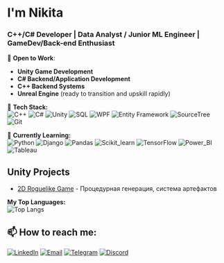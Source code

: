# I'm Nikita 

### C++/C# Developer | Data Analyst / Junior ML Engineer | GameDev/Back-end Enthusiast 

💼 **Open to Work**:
- **Unity Game Development**
- **C# Backend/Application Development** 
- **C++ Backend Systems**
- **Unreal Engine** (ready to transition and upskill rapidly)

🔧 **Tech Stack:**  
![C++](https://img.shields.io/badge/C%2B%2B-00599C?logo=c%2B%2B&logoColor=white)
![C#](https://img.shields.io/badge/C%23-239120?logo=c-sharp&logoColor=white)
![Unity](https://img.shields.io/badge/Unity-FFFFFF?logo=unity&logoColor=black)
![SQL](https://img.shields.io/badge/SQL-4479A1?logo=mysql&logoColor=white)
![WPF](https://img.shields.io/badge/WPF-0C54C2?logo=.net&logoColor=white)
![Entity Framework](https://img.shields.io/badge/EF-512BD4?logo=.net&logoColor=white)
![SourceTree](https://img.shields.io/badge/SourceTree-0052CC?logo=sourcetree&logoColor=white)
![Git](https://img.shields.io/badge/Git-F05032?logo=git&logoColor=white)

🌱 **Currently Learning:**  
![Python](https://img.shields.io/badge/Python-3776AB?logo=python&logoColor=white)
![Django](https://img.shields.io/badge/Django-092E20?logo=django&logoColor=white)
![Pandas](https://img.shields.io/badge/Pandas-150458?logo=pandas&logoColor=white)
![Scikit_learn](https://img.shields.io/badge/Scikit_learn-F7931E?logo=scikit-learn&logoColor=white)
![TensorFlow](https://img.shields.io/badge/TensorFlow-FF6F00?logo=tensorflow&logoColor=white)
![Power_BI](https://img.shields.io/badge/Power_BI-F2C811?logo=powerbi&logoColor=black)
![Tableau](https://img.shields.io/badge/Tableau-E97627?logo=tableau&logoColor=white)

## Unity Projects
- [2D Roguelike Game](https://github.com/1vrk/The-Conquered-by-Abyss) - Процедурная генерация, система артефактов
  
**My Top Languages:**  
![Top Langs](https://github-readme-stats.vercel.app/api/top-langs/?username=1vrk&layout=compact&theme=radical)

## 📫 **How to reach me:**  
[![LinkedIn](https://img.shields.io/badge/-LinkedIn-0A66C2?logo=linkedin)](https://www.linkedin.com/in/nikita-morfliuk-80517a359/)
[![Email](https://img.shields.io/badge/Email-morfn669@gmail.com-8B89CC?logo=mail.ru)](mailto:morfn669@gmail.com)
[![Telegram](https://img.shields.io/badge/-Telegram-26A5E4?logo=telegram&logoColor=white)](https://t.me/mq_1vrk)
[![Discord](https://img.shields.io/badge/-Discord-5865F2?logo=discord&logoColor=white)](https://discordapp.com/users/1vrk)
